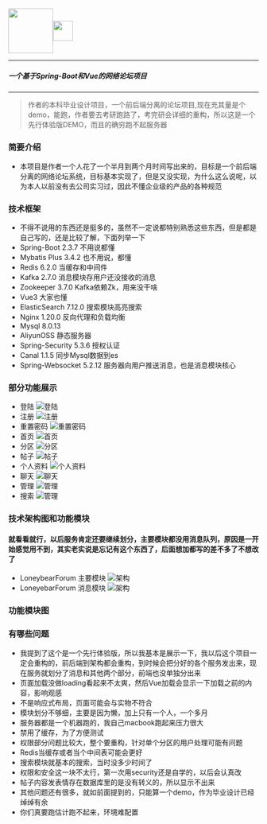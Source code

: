 #####


<div style="display: flex;align-items: center">
    <img src="https://loneybear.oss-cn-shanghai.aliyuncs.com/LoneybearForum/github/images/run.gif" width="90px" height="90px" align=center>
   <img src="https://loneybear.oss-cn-shanghai.aliyuncs.com/LoneybearForum/github/images/logo_Link.png" align=center height="40px"> 
</div>



***
#####   一个基于Spring-Boot和Vue的网络论坛项目
***
> 作者的本科毕业设计项目，一个前后端分离的论坛项目,现在充其量是个demo，能跑，作者要去考研跑路了，考完研会详细的重构，所以这是一个先行体验版DEMO，而且的确穷跑不起服务器

### 简要介绍
- 本项目是作者一个人花了一个半月到两个月时间写出来的，目标是一个前后端分离的网络论坛系统，目标基本实现了，但是又没实现，为什么这么说呢，以为本人以前没有去公司实习过，因此不懂企业级的产品的各种规范

### 技术框架
- 不得不说用的东西还是挺多的，虽然不一定说都特别熟悉这些东西，但是都是自己写的，还是比较了解，下面列举一下
- Spring-Boot 2.3.7  不用说都懂
- Mybatis Plus 3.4.2 也不用说，都懂
- Redis 6.2.0 当缓存和中间件
- Kafka 2.7.0 消息模块存用户还没接收的消息
- Zookeeper 3.7.0 Kafka依赖Zk，用来没干啥
- Vue3 大家也懂
- ElasticSearch 7.12.0 搜索模块高亮搜索
- Nginx 1.20.0 反向代理和负载均衡
- Mysql 8.0.13
- AliyunOSS 静态服务器
- Spring-Security 5.3.6 授权认证
- Canal 1.1.5 同步Mysql数据到es
- Spring-Websocket 5.2.12 服务器向用户推送消息，也是消息模块核心

### 部分功能展示
- 登陆
  ![登陆](https://loneybear.oss-cn-shanghai.aliyuncs.com/LoneybearForum/github/images/login.png)
- 注册
  ![注册](https://loneybear.oss-cn-shanghai.aliyuncs.com/LoneybearForum/github/images/signup.png)
- 重置密码
  ![重置密码](https://loneybear.oss-cn-shanghai.aliyuncs.com/LoneybearForum/github/images/reset.png)
- 首页
  ![首页](https://loneybear.oss-cn-shanghai.aliyuncs.com/LoneybearForum/github/images/main.png)
- 分区
  ![分区](https://loneybear.oss-cn-shanghai.aliyuncs.com/LoneybearForum/github/images/zone.png)
- 帖子
  ![帖子](https://loneybear.oss-cn-shanghai.aliyuncs.com/LoneybearForum/github/images/post.png)
- 个人资料
  ![个人资料](https://loneybear.oss-cn-shanghai.aliyuncs.com/LoneybearForum/github/images/userdata.png)
- 聊天
  ![聊天](https://loneybear.oss-cn-shanghai.aliyuncs.com/LoneybearForum/github/images/message.png)
- 管理
  ![管理](https://loneybear.oss-cn-shanghai.aliyuncs.com/LoneybearForum/github/images/manage.png)
- 搜索
  ![管理](https://loneybear.oss-cn-shanghai.aliyuncs.com/LoneybearForum/github/images/search.png)


### 技术架构图和功能模块
#### 就看看就行，以后服务肯定还要继续划分，主要模块都没用消息队列，原因是一开始感觉用不到，其实老实说是忘记有这个东西了，后面想加都写的差不多了不想改了
- LoneybearForum 主要模块
  ![架构](https://loneybear.oss-cn-shanghai.aliyuncs.com/LoneybearForum/github/images/LoneybearFourm.png)
- LoneyebarForum 消息模块
  ![架构](https://loneybear.oss-cn-shanghai.aliyuncs.com/LoneybearForum/github/images/LoneybearForyum_Message.png)

### 功能模块图


### 有哪些问题
- 我提到了这个是一个先行体验版，所以我基本是展示一下，我以后这个项目一定会重构的，前后端到架构都会重构，到时候会把分好的各个服务发出来，现在服务就划分了消息和其他两个部分，前端也没单独分出来
- 页面加载没做loading看起来不太爽，然后Vue加载会显示一下加载之前的内容，影响观感
- 不是响应式布局，页面可能会与实物不符合
- 模块划分不够细，主要是因为懒，加上只有一个人，一个多月
- 服务器都是一个机器跑的，我自己macbook跑起来压力很大
- 禁用了缓存，为了方便测试
- 权限部分问题比较大，整个要重构，针对单个分区的用户处理可能有问题
- Redis当缓存或者当个中间表可能会更好
- 搜索模块就基本的搜索，当时没多少时间了
- 权限和安全这一块不太行，第一次用security还是自学的，以后会认真改
- 帖子内容发表情存在数据库里的是没有转义的，所以显示不出来
- 其他问题还有很多，就如前面提到的，只能算一个demo，作为毕业设计已经绰绰有余
- 你们真要跑估计跑不起来，环境难配置


